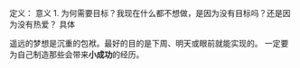 定义：
意义
	1. 为何需要目标？我现在什么都不想做，是因为没有目标吗？还是因为没有热爱？
具体

遥远的梦想是沉重的包袱。最好的目的是下周、明天或眼前就能实现的。
一定要为自己制造那些会带来**小成功**的经历。